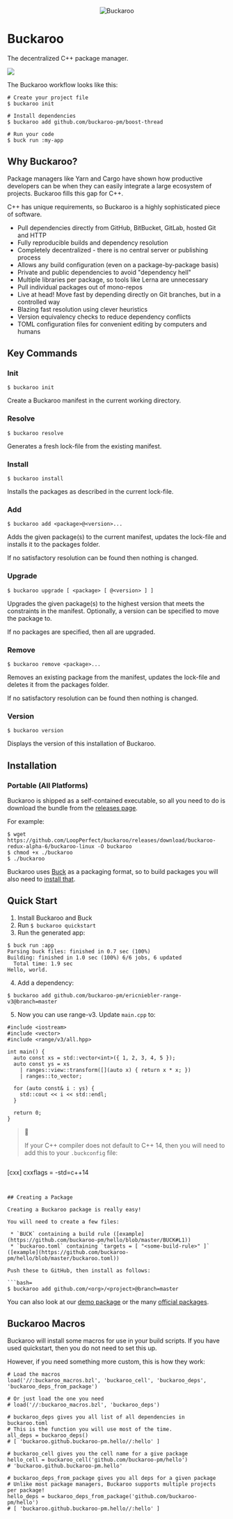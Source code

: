 <p align="center">
  <img src="www/logo-medium.png?raw=true" alt="Buckaroo" />
</p>

# Buckaroo

The decentralized C++ package manager.

[![](https://img.shields.io/travis/LoopPerfect/buckaroo/buckaroo-redux.svg)](https://travis-ci.org/LoopPerfect/buckaroo)

The Buckaroo workflow looks like this:

```bash=
# Create your project file
$ buckaroo init

# Install dependencies
$ buckaroo add github.com/buckaroo-pm/boost-thread

# Run your code
$ buck run :my-app
```

## Why Buckaroo?

Package managers like Yarn and Cargo have shown how productive developers can be when they can easily integrate a large ecosystem of projects. Buckaroo fills this gap for C++.

C++ has unique requirements, so Buckaroo is a highly sophisticated piece of software.

 * Pull dependencies directly from GitHub, BitBucket, GitLab, hosted Git and HTTP
 * Fully reproducible builds and dependency resolution
 * Completely decentralized - there is no central server or publishing process
 * Allows any build configuration (even on a package-by-package basis)
 * Private and public dependencies to avoid "dependency hell"
 * Multiple libraries per package, so tools like Lerna are unnecessary
 * Pull individual packages out of mono-repos
 * Live at head! Move fast by depending directly on Git branches, but in a controlled way
 * Blazing fast resolution using clever heuristics
 * Version equivalency checks to reduce dependency conflicts
 * TOML configuration files for convenient editing by computers and humans

## Key Commands

### Init

```bash=
$ buckaroo init
```

Create a Buckaroo manifest in the current working directory.

### Resolve

```bash=
$ buckaroo resolve
```

Generates a fresh lock-file from the existing manifest.

### Install

```bash=
$ buckaroo install
```

Installs the packages as described in the current lock-file.

### Add

```bash=
$ buckaroo add <package>@<version>...
```

Adds the given package(s) to the current manifest, updates the lock-file and installs it to the packages folder.

If no satisfactory resolution can be found then nothing is changed.

### Upgrade

```bash=
$ buckaroo upgrade [ <package> [ @<version> ] ]
```

Upgrades the given package(s) to the highest version that meets the constraints in the manifest.
Optionally, a version can be specified to move the package to.

If no packages are specified, then all are upgraded.

### Remove

```bash=
$ buckaroo remove <package>...
```

Removes an existing package from the manifest, updates the lock-file and deletes it from the packages folder.

If no satisfactory resolution can be found then nothing is changed.

### Version

```bash=
$ buckaroo version
```

Displays the version of this installation of Buckaroo.


## Installation

### Portable (All Platforms)

Buckaroo is shipped as a self-contained executable, so all you need to do is download the bundle from the [releases page](https://github.com/LoopPerfect/buckaroo/releases).

For example:

```bash=
$ wget https://github.com/LoopPerfect/buckaroo/releases/download/buckaroo-redux-alpha-6/buckaroo-linux -O buckaroo
$ chmod +x ./buckaroo
$ ./buckaroo
```

Buckaroo uses [Buck](https://buckbuild.com/) as a packaging format, so to build packages you will also need to [install that](https://buckbuild.com/setup/getting_started.html).

## Quick Start

 1. Install Buckaroo and Buck
 2. Run `$ buckaroo quickstart`
 3. Run the generated app:

```bash=
$ buck run :app
Parsing buck files: finished in 0.7 sec (100%)
Building: finished in 1.0 sec (100%) 6/6 jobs, 6 updated
  Total time: 1.9 sec
Hello, world.
```

 4. Add a dependency:

```bash=
$ buckaroo add github.com/buckaroo-pm/ericniebler-range-v3@branch=master
```

 5. Now you can use range-v3. Update `main.cpp` to:

```c++=
#include <iostream>
#include <vector>
#include <range/v3/all.hpp>

int main() {
  auto const xs = std::vector<int>({ 1, 2, 3, 4, 5 });
  auto const ys = xs
    | ranges::view::transform([](auto x) { return x * x; })
    | ranges::to_vector;

  for (auto const& i : ys) {
    std::cout << i << std::endl;
  }

  return 0;
}
```


> 🚨
>
> If your C++ compiler does not default to C++ 14, then you will need to add this to your `.buckconfig` file:

> ```ini=
[cxx]
  cxxflags = -std=c++14
```


## Creating a Package

Creating a Buckaroo package is really easy!

You will need to create a few files:

 * `BUCK` containing a build rule ([example](https://github.com/buckaroo-pm/hello/blob/master/BUCK#L1))
 * `buckaroo.toml` containing `targets = [ "<some-build-rule>" ]` ([example](https://github.com/buckaroo-pm/hello/blob/master/buckaroo.toml))

Push these to GitHub, then install as follows:

```bash=
$ buckaroo add github.com/<org>/<project>@branch=master
```

You can also look at our [demo package](github.com/buckaroo-pm/hello) or the many [official packages](https://github.com/buckaroo-pm).

## Buckaroo Macros

Buckaroo will install some macros for use in your build scripts. If you have used quickstart, then you do not need to set this up.

However, if you need something more custom, this is how they work:

```python=
# Load the macros
load('//:buckaroo_macros.bzl', 'buckaroo_cell', 'buckaroo_deps', 'buckaroo_deps_from_package')

# Or just load the one you need
# load('//:buckaroo_macros.bzl', 'buckaroo_deps')

# buckaroo_deps gives you all list of all dependencies in buckaroo.toml
# This is the function you will use most of the time.
all_deps = buckaroo_deps()
# [ 'buckaroo.github.buckaroo-pm.hello//:hello' ]

# buckaroo_cell gives you the cell name for a give package
hello_cell = buckaroo_cell('github.com/buckaroo-pm/hello')
# 'buckaroo.github.buckaroo-pm.hello'

# buckaroo_deps_from_package gives you all deps for a given package
# Unlike most package managers, Buckaroo supports multiple projects per package!
hello_deps = buckaroo_deps_from_package('github.com/buckaroo-pm/hello')
# [ 'buckaroo.github.buckaroo-pm.hello//:hello' ]
```
